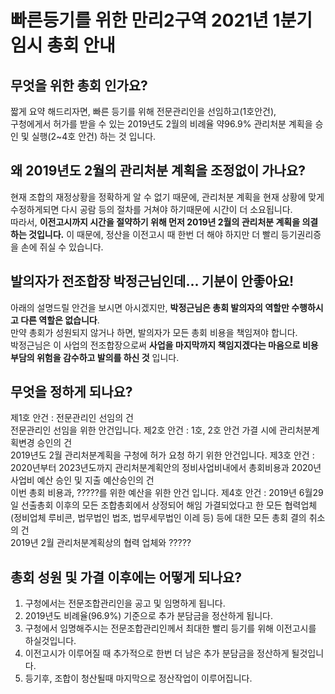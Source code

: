 # 빠른등기를 위한 만리2구역 2021년 1분기 임시 총회 안내
  
  
## 무엇을 위한 총회 인가요?
짧게 요약 해드리자면, 빠른 등기를 위해 전문관리인을 선임하고(1호안건),  
구청에게서 허가를 받을 수 있는 2019년도 2월의 비례율 약96.9% 관리처분 계획을 승인 및 실행(2~4호 안건) 하는 것 입니다.  
  
  
## 왜 2019년도 2월의 관리처분 계획을 조정없이 가나요?
현재 조합의 재정상황을 정확하게 알 수 없기 때문에, 관리처분 계획을 현재 상황에 맞게 수정하게되면 다시 공람 등의 절차를 거쳐야 하기때문에 시간이 더 소요됩니다.  
따라서, **이전고시까지 시간을 절약하기 위해 먼저 2019년 2월의 관리처분 계획을 의결 하는 것입니다.** 이 때문에, 정산을 이전고시 때 한번 더 해야 하지만 더 빨리 등기권리증을 손에 쥐실 수 있습니다.
  
  
## 발의자가 전조합장 박정근님인데... 기분이 안좋아요!
아래의 설명드릴 안건을 보시면 아시겠지만, **박정근님은 총회 발의자의 역할만 수행하시고 다른 역할은 없습니다**.    
만약 총회가 성원되지 않거나 하면, 발의자가 모든 총회 비용을 책임져야 합니다.  
박정근님은 이 사업의 전조합장으로써 **사업을 마지막까지 책임지겠다는 마음으로 비용부담의 위험을 감수하고 발의를 하신 것** 입니다.  
  
  
## 무엇을 정하게 되나요?
제1호 안건 : 전문관리인 선임의 건  
  전문관리인 선임을 위한 안건입니다.
제2호 안건 : 1호, 2호 안건 가결 시에 관리처분계획변경 승인의 건  
  2019년도 2월 관리처분계획을 구청에 허가 요청 하기 위한 안건입니다.
제3호 안건 : 2020년부터 2023년도까지 관리처분계획안의 정비사업비내에서 총회비용과 2020년 사업비 예산 승인 및 지출 예산승인의 건  
  이번 총회 비용과, ?????를 위한 예산을 위한 안건 입니다.
제4호 안건 : 2019년 6월29일 선출총회 이후의 모든 조합총회에서 상정되어 해임 가결되었다고 한 모든 협력업체(정비업체 루비콘, 법무법인 법조, 법무세무법인 이레 등) 등에 대한 모든 총회 결의 취소의 건  
  2019년 2월 관리처분계획상의 협력 업체와 ?????
  
  
## 총회 성원 및 가결 이후에는 어떻게 되나요?
1. 구청에서는 전문조합관리인을 공고 및 임명하게 됩니다.  
2. 2019년도 비례율(96.9%) 기준으로 추가 분담금을 정산하게 됩니다.
3. 구청에서 임명해주시는 전문조합관리인께서 최대한 빨리 등기를 위해 이전고시를 하실것입니다.
4. 이전고시가 이루어질 때 추가적으로 한번 더 남은 추가 분담금을 정산하게 될것입니다.
5. 등기후, 조합이 청산될때 마지막으로 정산작업이 이루어집니다.
